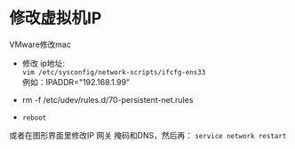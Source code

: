 # 修改虚拟机IP

VMware修改mac

- 修改 ip地址:   
```vim /etc/sysconfig/network-scripts/ifcfg-ens33```  
例如：IPADDR="192.168.1.99"  
- rm -f /etc/udev/rules.d/70-persistent-net.rules

- ```reboot```  

或者在图形界面里修改IP 网关 掩码和DNS，然后再：
```service network restart```